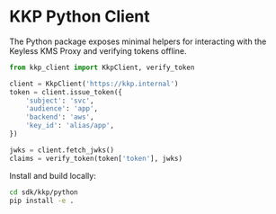 # KKP Python Client

The Python package exposes minimal helpers for interacting with the Keyless KMS Proxy and
verifying tokens offline.

```python
from kkp_client import KkpClient, verify_token

client = KkpClient('https://kkp.internal')
token = client.issue_token({
    'subject': 'svc',
    'audience': 'app',
    'backend': 'aws',
    'key_id': 'alias/app',
})

jwks = client.fetch_jwks()
claims = verify_token(token['token'], jwks)
```

Install and build locally:

```bash
cd sdk/kkp/python
pip install -e .
```
